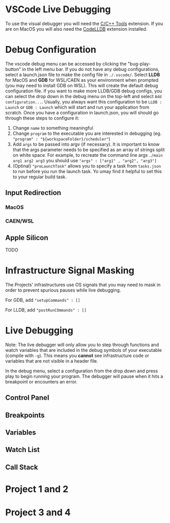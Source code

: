 <h1>VSCode Live Debugging</h1>

To use the visual debugger you will need the [C/C++ Tools](https://marketplace.visualstudio.com/items?itemName=ms-vscode.cpptools) extension. If you are on MacOS you will also need the [CodeLLDB](https://marketplace.visualstudio.com/items?itemName=vadimcn.vscode-lldb) extension installed. 

<h1>Debug Configuration</h1>

The vscode debug menu can be accessed by clicking the "bug-play-button" in the left menu bar. If you do not have any debug configurations, select a launch.json file to make the config file in `./.vscode/`. Select **LLDB** for MacOS and **GDB** for WSL/CAEN as your environment when prompted (you may need to install GDB on WSL). This will create the default debug configuration file. If you want to make more LLDB/GDB debug configs, you can select the drop down in the debug menu on the top-left and select `Add configuration...`. Usually, you always want this configuration to be `LLDB : Launch` or `GDB : Launch` which will start and run your application from scratch. Once you have a configuration in launch.json, you will should go through these steps to configure it:

1. Change `name` to something meaningful
2. Change `program` to the executable you are interested in debugging (eg. `"program" : "${workspaceFolder}/scheduler"`)
3. Add `args` to be passed into argv (if necessary). It is important to know that the args parameter needs to be specified as an array of strings split on white space. For example, to recreate the command line args `./main arg1 arg2 arg3` you should use `"args" : ["arg1" , "arg2", "arg3"]`
4. (Optinal) `"preLaunchTask"` allows you to specify a task from `tasks.json` to run before you run the launch task. Yo umay find it helpful to set this to your regular build task.

<h2>Input Redirection</h2>
<h3>MacOS</h3>
<h3>CAEN/WSL</h3>

<h2>Apple Silicon</h2>

TODO

<h1>Infrastructure Signal Masking</h1>

The Projects' infrastructures use OS signals that you may need to mask in order to prevent spurious pauses while live debugging.

For GDB, add `"setupCommands" : []`

For LLDB, add `"postRunCOmmands" : []`

<h1>Live Debugging</h1>

Note: The live debugger will only allow you to step through functions and watch variables that are included in the debug symbols of your executable (compile with `-g`). This means you **cannot** see infrastructure code or variables that are not visible in a header file.

In the debug menu, select a configuration from the drop down and press play to begin running your program. The debugger will pause when it hits a breakpoint or encounters an error.

<h2>Control Panel</h2>
<h2>Breakpoints</h2>
<h2>Variables</h2>
<h2>Watch List</h2>
<h2>Call Stack</h2>


<h1>Project 1 and 2</h1>


<h1>Project 3 and 4</h1>
